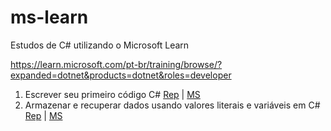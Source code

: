 # ms-learn
Estudos de C# utilizando o Microsoft Learn

https://learn.microsoft.com/pt-br/training/browse/?expanded=dotnet&products=dotnet&roles=developer

1. Escrever seu primeiro código C# <a href="#">Rep</a> | <a href="https://learn.microsoft.com/pt-br/training/modules/csharp-write-first/">MS</a>
2. Armazenar e recuperar dados usando valores literais e variáveis em C# <a href="#">Rep</a> | <a href="https://learn.microsoft.com/pt-br/training/modules/csharp-literals-variables/">MS</a>
